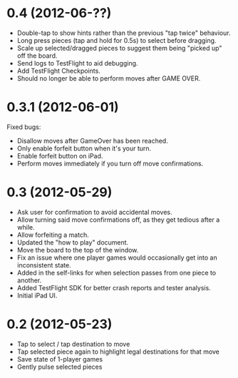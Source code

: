 0.4 (2012-06-??)
================

* Double-tap to show hints rather than the previous "tap twice" behaviour.
* Long press pieces (tap and hold for 0.5s) to select before dragging.
* Scale up selected/dragged pieces to suggest them being "picked up" off the board.
* Send logs to TestFlight to aid debugging.
* Add TestFlight Checkpoints.
* Should no longer be able to perform moves after GAME OVER.

0.3.1 (2012-06-01)
==================

Fixed bugs:

* Disallow moves after GameOver has been reached.
* Only enable forfeit button when it's your turn.
* Enable forfeit button on iPad.
* Perform moves immediately if you turn off move confirmations.

0.3 (2012-05-29)
================

* Ask user for confirmation to avoid accidental moves.
* Allow turning said move confirmations off, as they get tedious after a while.
* Allow forfeiting a match.
* Updated the "how to play" document.
* Move the board to the top of the window.
* Fix an issue where one player games would occasionally get into an inconsistent state.
* Added in the self-links for when selection passes from one piece to another.
* Added TestFlight SDK for better crash reports and tester analysis.
* Initial iPad UI.


0.2 (2012-05-23)
================

* Tap to select / tap destination to move
* Tap selected piece again to highlight legal destinations for that move
* Save state of 1-player games
* Gently pulse selected pieces
